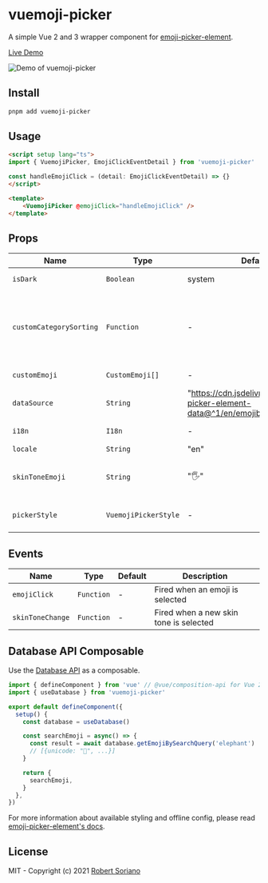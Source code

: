 # vuemoji-picker

A simple Vue 2 and 3 wrapper component for [emoji-picker-element](https://github.com/nolanlawson/emoji-picker-element).

[Live Demo](https://wobsoriano.github.io/vuemoji-picker/)

![Demo of vuemoji-picker](https://i.imgur.com/6CcJxLW.gif)

## Install

```bash
pnpm add vuemoji-picker
```

## Usage

```html
<script setup lang="ts">
import { VuemojiPicker, EmojiClickEventDetail } from 'vuemoji-picker'

const handleEmojiClick = (detail: EmojiClickEventDetail) => {}
</script>

<template>
    <VuemojiPicker @emojiClick="handleEmojiClick" />
</template>
```

## Props

Name | Type | Default | Description |
------ | ------ | ------ | ------ |
`isDark` | `Boolean` | system | Set picker theme  |
`customCategorySorting` | `Function` | - | Function to sort custom category strings (sorted alphabetically by default)  |
`customEmoji` | `CustomEmoji[]` | - | Array of custom emoji |
`dataSource` | `String` | "https://cdn.jsdelivr.net/npm/emoji-picker-element-data@^1/en/emojibase/data.json" | URL to fetch the emoji data from |
`i18n` | `I18n` | - | i18n object ([see details](https://github.com/nolanlawson/emoji-picker-element#i18n-structure)) |
`locale` | `String` | "en" | Locale string |
`skinToneEmoji` | `String` | "🖐️" | The emoji to use for the skin tone picker |
`pickerStyle` | `VuemojiPickerStyle` | - | [style object](https://github.com/nolanlawson/emoji-picker-element#styling) ([see available options](https://github.com/wobsoriano/vuemoji-picker/blob/master/packages/lib/src/index.ts#L4)) |

## Events

Name | Type | Default | Description |
------ | ------ | ------ | ------ |
`emojiClick` | `Function` | - | Fired when an emoji is selected  |
`skinToneChange` | `Function` | - | Fired when a new skin tone is selected  |

## Database API Composable

Use the [Database API](https://github.com/nolanlawson/emoji-picker-element#database) as a composable.

```js
import { defineComponent } from 'vue' // @vue/composition-api for Vue 2
import { useDatabase } from 'vuemoji-picker'

export default defineComponent({
  setup() {
    const database = useDatabase()

    const searchEmoji = async() => {
      const result = await database.getEmojiBySearchQuery('elephant')
      // [{unicode: "🐘", ...}]
    }

    return {
      searchEmoji,
    }
  },
})
```

For more information about available styling and offline config, please read [emoji-picker-element's docs](https://github.com/nolanlawson/emoji-picker-element).

## License
MIT - Copyright (c) 2021 [Robert Soriano](https://github.com/wobsoriano)
